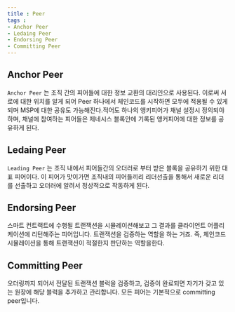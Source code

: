 ```yaml
---
title : Peer
tags :
- Anchor Peer
- Ledaing Peer
- Endorsing Peer
- Committing Peer
---
```


## Anchor Peer

`Anchor Peer` 는 조직 간의 피어들에 대한 정보 교환의 대리인으로 사용된다. 이로써 서로에 대한 위치를 알게 되어 Peer 하나에서 체인코드를 시작하면 모두에 적용될 수 있게 되며 MSP에 대한 공유도 가능해진다.적어도 하나의 앵키피어가 채널 설정시 정의되야하며, 채널에 참여하는 피어들은 제네시스 블록안에 기록된 앵커피어에 대한 정보를 공유하게 된다. 

## Ledaing Peer

`Leading Peer` 는 조직 내에서 피어들간의 오더러로 부터 받은 블록을 공유하기 위한 대표 피어이다. 이 피어가 맛이가면 조직내의 피어들끼리 리더선출을 통해서 새로운 리더를 선출하고 오더러에 알려서 정상적으로 작동하게 된다.  

## Endorsing Peer

스마트 컨트랙트에 수행될 트랜잭션을 시뮬레이션해보고 그 결과를 클라이언트 어플리케이션에 리턴해주는 피어입니다. 트랜잭션을 검증하는 역할을 하는 거죠. 즉, 체인코드 시뮬레이션을 통해 트랜잭션이 적절한지 판단하는 역할을한다.

## Committing Peer

오더링까지 되어서 전달된 트랜잭션 블럭을 검증하고, 검증이 완료되면 자기가 갖고 있는 원장에 해당 블럭을 추가하고 관리합니다. 모든 피어는 기본적으로 committing peer입니다.


